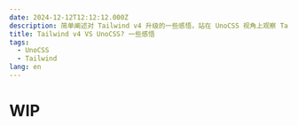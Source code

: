 ```yaml
---
date: 2024-12-12T12:12:12.000Z
description: 简单阐述对 Tailwind v4 升级的一些感悟，站在 UnoCSS 视角上观察 Tailwind v4 的变化。
title: Tailwind v4 VS UnoCSS? 一些感悟
tags:
  - UnoCSS
  - Tailwind
lang: en
---
```


# WIP
